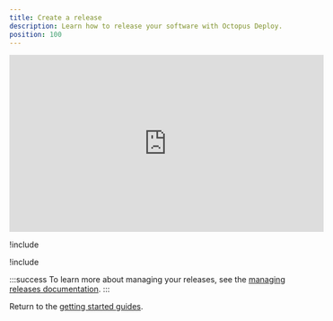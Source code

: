 ```yaml
---
title: Create a release
description: Learn how to release your software with Octopus Deploy.
position: 100
---
```


<iframe width="560" height="315" src="https://www.youtube.com/embed/syfl59pR4ZU" frameborder="0" allow="accelerometer; autoplay; encrypted-media; gyroscope; picture-in-picture" allowfullscreen></iframe>

!include <releases>

!include <create-release>

:::success
To learn more about managing your releases, see the [managing releases documentation](/docs/octopus-cloud/index.md).
:::

Return to the [getting started guides](/docs/getting-started/getting-started-guides.md).